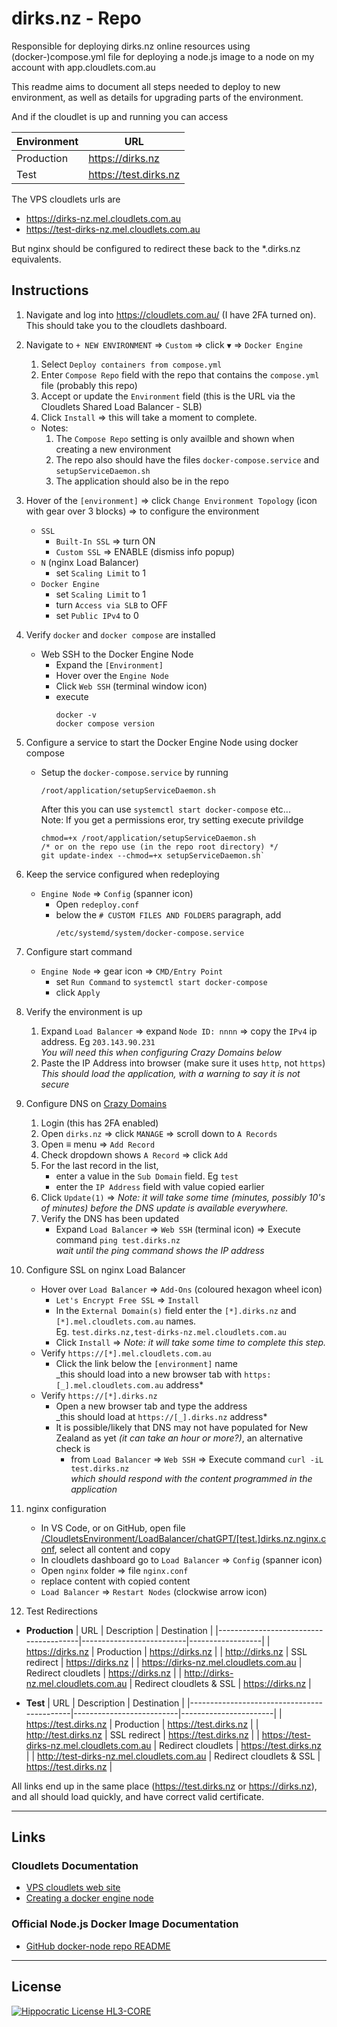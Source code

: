 # dirks.nz - Repo

Responsible for deploying dirks.nz online resources using (docker-)compose.yml file for deploying a node.js image to a node on my account with app.cloudlets.com.au

This readme aims to document all steps needed to deploy to new environment, as well as details for upgrading parts of the environment.

And if the cloudlet is up and running you can access

| Environment | URL                   |
| ----------- | --------------------- |
| Production  | https://dirks.nz      |
| Test        | https://test.dirks.nz |

The VPS cloudlets urls are

- https://dirks-nz.mel.cloudlets.com.au
- https://test-dirks-nz.mel.cloudlets.com.au

But nginx should be configured to redirect these back to the \*.dirks.nz equivalents.

## Instructions

1. Navigate and log into https://cloudlets.com.au/ (I have 2FA turned on). This should take you to the cloudlets dashboard.
1. Navigate to `+ NEW ENVIRONMENT` &DoubleRightArrow; `Custom` &DoubleRightArrow; click `▼` &DoubleRightArrow; `Docker Engine`

   1. Select `Deploy containers from compose.yml`
   1. Enter `Compose Repo` field with the repo that contains the `compose.yml` file (probably this repo)
   1. Accept or update the `Environment` field (this is the URL via the Cloudlets Shared Load Balancer - SLB)
   1. Click `Install` &DoubleRightArrow; this will take a moment to complete.

   - Notes:
     1. The `Compose Repo` setting is only availble and shown when creating a new environment
     1. The repo also should have the files `docker-compose.service` and `setupServiceDaemon.sh`
     1. The application should also be in the repo

1. Hover of the `[environment]` &DoubleRightArrow; click `Change Environment Topology` (icon with gear over 3 blocks) &DoubleRightArrow; to configure the environment

   - `SSL`
     - `Built-In SSL` &DoubleRightArrow; turn ON
     - `Custom SSL` &DoubleRightArrow; ENABLE (dismiss info popup)
   - `N` (nginx Load Balancer)
     - set `Scaling Limit` to 1
   - `Docker Engine`
     - set `Scaling Limit` to 1
     - turn `Access via SLB` to OFF
     - set `Public IPv4` to 0

1. Verify `docker` and `docker compose` are installed<br>
   - Web SSH to the Docker Engine Node
     - Expand the `[Environment]`
     - Hover over the `Engine Node`
     - Click `Web SSH` (terminal window icon)
     - execute
       ```
       docker -v
       docker compose version
       ```
1. Configure a service to start the Docker Engine Node using docker compose
   - Setup the `docker-compose.service` by running
     ```
     /root/application/setupServiceDaemon.sh
     ```
     After this you can use `systemctl start docker-compose` etc... <br>
     Note: If you get a permissions eror, try setting execute privildge <br>
     ```
     chmod=+x /root/application/setupServiceDaemon.sh
     /* or on the repo use (in the repo root directory) */
     git update-index --chmod=+x setupServiceDaemon.sh`
     ```
1. Keep the service configured when redeploying

   - `Engine Node` &DoubleRightArrow; `Config` (spanner icon)
     - Open `redeploy.conf`
     - below the `# CUSTOM FILES AND FOLDERS` paragraph, add
       ```
       /etc/systemd/system/docker-compose.service
       ```

1. Configure start command
   - `Engine Node` &DoubleRightArrow; gear icon &DoubleRightArrow; `CMD/Entry Point`
     - set `Run Command` to `systemctl start docker-compose`
     - click `Apply`
1. Verify the environment is up

   1. Expand `Load Balancer` &DoubleRightArrow; expand `Node ID: nnnn` &DoubleRightArrow; copy the `IPv4` ip address. Eg `203.143.90.231`<br>
      _You will need this when configuring Crazy Domains below_
   2. Paste the IP Address into browser (make sure it uses `http`, not `https`)<br>
      _This should load the application, with a warning to say it is not secure_

1. Configure DNS on [Crazy Domains](https://www.crazydomains.co.nz/members/login/)

   1. Login (this has 2FA enabled)
   1. Open `dirks.nz` &DoubleRightArrow; click `MANAGE` &DoubleRightArrow; scroll down to `A Records`
   1. Open &equiv; menu &DoubleRightArrow; `Add Record`
   1. Check dropdown shows `A Record` &DoubleRightArrow; click `Add`
   1. For the last record in the list,
      - enter a value in the `Sub Domain` field. Eg `test`
      - enter the `IP Address` field with value copied earlier
   1. Click `Update(1)` &DoubleRightArrow; _Note: it will take some time (minutes, possibly 10's of minutes) before the DNS update is available everywhere._
   1. Verify the DNS has been updated
      - Expand `Load Balancer` &DoubleRightArrow; `Web SSH` (terminal icon) &DoubleRightArrow; Execute command `ping test.dirks.nz`<br>
        _wait until the ping command shows the IP address_

1. Configure SSL on nginx Load Balancer

   - Hover over `Load Balancer` &DoubleRightArrow; `Add-Ons` (coloured hexagon wheel icon)
     - `Let's Encrypt Free SSL` &DoubleRightArrow; `Install`
     - In the `External Domain(s)` field enter the `[*].dirks.nz` and `[*].mel.cloudlets.com.au` names. <br>
       Eg. `test.dirks.nz,test-dirks-nz.mel.cloudlets.com.au`
     - Click `Install` &DoubleRightArrow; _Note: it will take some time to complete this step._
   - Verify `https://[*].mel.cloudlets.com.au`
     - Click the link below the `[environment]` name <br>
       _this should load into a new browser tab with `https:[_].mel.cloudlets.com.au` address\*
   - Verify `https://[*].dirks.nz`
     - Open a new browser tab and type the address<br>
       _this should load at `https://[_].dirks.nz` address\*
     - It is possible/likely that DNS may not have populated for New Zealand as yet _(it can take an hour or more?)_, an alternative check is
       - from `Load Balancer` &DoubleRightArrow; `Web SSH` &DoubleRightArrow; Execute command `curl -iL test.dirks.nz`<br>
         _which should respond with the content programmed in the application_

1. nginx configuration

   - In VS Code, or on GitHub, open file [/CloudletsEnvironment/LoadBalancer/chatGPT/[test.]dirks.nz.nginx.conf](), select all content and copy
   - In cloudlets dashboard go to `Load Balancer` &DoubleRightArrow; `Config` (spanner icon)
   - Open `nginx` folder &DoubleRightArrow; file `nginx.conf`
   - replace content with copied content
   - `Load Balancer` &DoubleRightArrow; `Restart Nodes` (clockwise arrow icon)

1. Test Redirections

- **Production**
  | URL                                   | Description              | Destination      |
  |---------------------------------------|--------------------------|------------------|
  | https://dirks.nz                      | Production               | https://dirks.nz |
  | http://dirks.nz                       | SSL redirect             | https://dirks.nz |
  | https://dirks-nz.mel.cloudlets.com.au | Redirect cloudlets       | https://dirks.nz |
  | http://dirks-nz.mel.cloudlets.com.au  | Redirect cloudlets & SSL | https://dirks.nz |

- **Test**
  | URL                                        | Description              | Destination           |
  |--------------------------------------------|--------------------------|-----------------------|
  | https://test.dirks.nz                      | Production               | https://test.dirks.nz |
  | http://test.dirks.nz                       | SSL redirect             | https://test.dirks.nz |
  | https://test-dirks-nz.mel.cloudlets.com.au | Redirect cloudlets       | https://test.dirks.nz |
  | http://test-dirks-nz.mel.cloudlets.com.au  | Redirect cloudlets & SSL | https://test.dirks.nz |

All links end up in the same place (https://test.dirks.nz or https://dirks.nz), and all should load quickly, and have correct valid certificate. 

---

## Links

### Cloudlets Documentation

- [VPS cloudlets web site](https://cloudlets.com.au/)
- [Creating a docker engine node](https://www.virtuozzo.com/application-platform-docs/docker-engine-deployment)

### Official Node.js Docker Image Documentation

- [GitHub docker-node repo README](https://github.com/nodejs/docker-node/blob/main/README.md)

---

## License

[![Hippocratic License HL3-CORE](https://img.shields.io/static/v1?label=Hippocratic%20License&message=HL3-CORE&labelColor=5e2751&color=bc8c3d)](https://firstdonoharm.dev/version/3/0/core.html)
